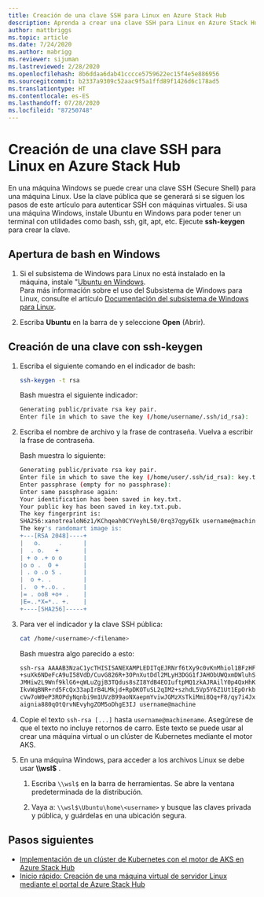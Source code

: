 ```yaml
---
title: Creación de una clave SSH para Linux en Azure Stack Hub
description: Aprenda a crear una clave SSH para Linux en Azure Stack Hub
author: mattbriggs
ms.topic: article
ms.date: 7/24/2020
ms.author: mabrigg
ms.reviewer: sijuman
ms.lastreviewed: 2/28/2020
ms.openlocfilehash: 8b6ddaa6dab41cccce5759622ec15f4e5e886956
ms.sourcegitcommit: b2337a9309c52aac9f5a1ffd89f1426d6c178ad5
ms.translationtype: HT
ms.contentlocale: es-ES
ms.lasthandoff: 07/28/2020
ms.locfileid: "87250748"
---
```

# <a name="create-an-ssh-key-for-linux-on-azure-stack-hub"></a>Creación de una clave SSH para Linux en Azure Stack Hub

En una máquina Windows se puede crear una clave SSH (Secure Shell) para una máquina Linux. Use la clave pública que se generará si se siguen los pasos de este artículo para autenticar SSH con máquinas virtuales. Si usa una máquina Windows, instale Ubuntu en Windows para poder tener un terminal con utilidades como bash, ssh, git, apt, etc. Ejecute **ssh-keygen** para crear la clave.

## <a name="open-bash-on-windows"></a>Apertura de bash en Windows

1. Si el subsistema de Windows para Linux no está instalado en la máquina, instale "[Ubuntu en Windows](https://www.microsoft.com/en-us/p/ubuntu/9nblggh4msv6?activetab=pivot:overviewtab).  
    Para más información sobre el uso del Subsistema de Windows para Linux, consulte el artículo [Documentación del subsistema de Windows para Linux](/windows/wsl/about).

2. Escriba **Ubuntu** en la barra de y seleccione **Open** (Abrir).

## <a name="create-a-key-with-ssh-keygen"></a>Creación de una clave con ssh-keygen

1. Escriba el siguiente comando en el indicador de bash:

    ```bash  
    ssh-keygen -t rsa
    ```

    Bash muestra el siguiente indicador:

    ```bash
    Generating public/private rsa key pair.
    Enter file in which to save the key (/home/username/.ssh/id_rsa):
    ```

2. Escriba el nombre de archivo y la frase de contraseña. Vuelva a escribir la frase de contraseña.

    Bash muestra lo siguiente:

    ```bash
    Generating public/private rsa key pair.
    Enter file in which to save the key (/home/user/.ssh/id_rsa): key.txt
    Enter passphrase (empty for no passphrase):
    Enter same passphrase again:
    Your identification has been saved in key.txt.
    Your public key has been saved in key.txt.pub.
    The key fingerprint is:
    SHA256:xanotrealoN6z1/KChqeah0CYVeyhL50/0rq37qgy6Ik username@machine
    The key's randomart image is:
    +---[RSA 2048]----+
    |   o.     .      |
    |  . o.   +       |
    | + o .+ o o      |
    |o o .  O +       |
    | . o .o S .      |
    |  o +. .         |
    |.  o +..o. .     |
    |= . ooB +o+ .    |
    |E=..*X=*.. +.    |
    +----[SHA256]-----+
    ```

3. Para ver el indicador y la clave SSH pública:

    ```bash
    cat /home/<username>/<filename>
    ```

    Bash muestra algo parecido a esto:

    ```bash
    ssh-rsa AAAAB3NzaC1ycTHISISANEXAMPLEDITqEJRNrf6tXy9c0vKnMhiol1BFzHFV3
    +suXk6NDeFcA9uI58VdD/CuvG826R+3OPnXutDdl2MLyH3DGG1fJAHObUWQxmDWluhSGb
    JMHiw2L9Wnf9klG6+qWLuZgjB3TQdus8sZI8YdB4EOIuftpMQ1zkAJRAilY0p4QxHhKbU
    IkvWqBNR+rd5FcQx33apIrB4LMkjd+RpDKOTuSL2qIM2+szhdL5Vp5Y6Z1Ut1EpOrkbg1
    cVw7oW0eP3ROPdyNqnbi9m1UVzB99aoNXaepmYviwJGMzXsTkiMmi8Qq+F8/qy7i4Jxl0
    aignia880qOtQrvNEvyhgZOM5oDhgE3IJ username@machine
    ```

4. Copie el texto `ssh-rsa [...]` hasta `username@machinename`. Asegúrese de que el texto no incluye retornos de carro. Este texto se puede usar al crear una máquina virtual o un clúster de Kubernetes mediante el motor AKS.

5. En una máquina Windows, para acceder a los archivos Linux se debe usar **\\\\wsl$** .

    1. Escriba `\\wsl$` en la barra de herramientas. Se abre la ventana predeterminada de la distribución.

    2. Vaya a: `\\wsl$\Ubuntu\home\<username>` y busque las claves privada y pública, y guárdelas en una ubicación segura.

## <a name="next-steps"></a>Pasos siguientes

- [Implementación de un clúster de Kubernetes con el motor de AKS en Azure Stack Hub](azure-stack-kubernetes-aks-engine-deploy-cluster.md)
- [Inicio rápido: Creación de una máquina virtual de servidor Linux mediante el portal de Azure Stack Hub](azure-stack-quick-linux-portal.md)
